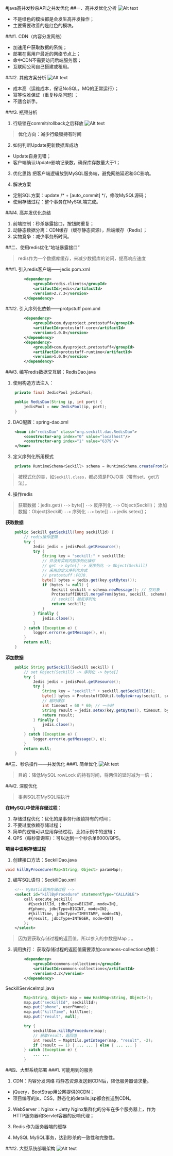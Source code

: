 #java高并发秒杀API之并发优化
##一、高并发优化分析
![Alt text](./SSM-optimization.PNG)
- 不是绿色的模块都是会发生高并发操作；
- 主要需要改善的是红色的模块。
 
###1. CDN（内容分发网络）
- 加速用户获取数据的系统；
- 部署在离用户最近的网络节点上；
- 命中CDN不需要访问后端服务器；
- 互联网公司自己搭建或租用。

###2. 其他方案分析
![Alt text](./SSM-optimization-1.PNG)
- 成本高（运维成本，保证NoSQL，MQ的正常运行）；
- 幂等性难保证（重复秒杀问题）；
- 不适合新手。

###3. 瓶颈分析
1. 行级锁在commit/rollback之后释放
![Alt text](./SSM-optimization-2.PNG)

> **优化方向：减少行级锁持有时间**

2. 如何判断Update更新数据库成功
- Update自身无错；
- 客户端确认Update影响记录数，确保库存数量大于1；

3. 优化思路
把客户端逻辑放到MySQL服务端，避免网络延迟和GC影响。

4. 解决方案
- 定制SQL方案：update /* + [auto_commit] */，修改MySQL源码；
- 使用存储过程：整个事务在MySQL端完成。

###4. 高并发优化总结
1. 前端控制：秒杀暴露接口，按钮防重复；
2. 动静态数据分离：CDN缓存（缓存静态资源），后端缓存（Redis）；
3. 实物竞争：减少事务所时间。


##二、使用redis优化“地址暴露接口”
> redis作为一个数据库缓存，来减少数据库的访问，提高响应速度

###1. 引入redis客户端——jedis
pom.xml
``` xml
        <dependency>
            <groupId>redis.clients</groupId>
            <artifactId>jedis</artifactId>
            <version>2.7.3</version>
        </dependency>
```

###2. 引入序列化依赖——protpstuff
pom.xml
``` xml
        <dependency>
            <groupId>com.dyuproject.protostuff</groupId>
            <artifactId>protostuff-core</artifactId>
            <version>1.0.8</version>
        </dependency>
        <dependency>
            <groupId>com.dyuproject.protostuff</groupId>
            <artifactId>protostuff-runtime</artifactId>
            <version>1.0.8</version>
        </dependency>
```

###3. 编写redis数据交互层：RedisDao.java
1. 使用构造方法注入：
``` java
    private final JedisPool jedisPool;

    public RedisDao(String ip, int port) {
        jedisPool = new JedisPool(ip, port);
    }
```

2. DAO配置：spring-dao.xml
``` xml
    <bean id="redisDao" class="org.seckill.dao.RedisDao">
        <constructor-arg index="0" value="localhost"/>
        <constructor-arg index="1" value="6379"/>
    </bean>
```

3. 定义序列化所用模式
``` java
    private RuntimeSchema<Seckill> schema = RuntimeSchema.createFrom(Seckill.class);
```
> 被模式化的类，如`Seckill.class`，都必须是POJO类（带有set、get方法）。

4. 操作redis
> 获取数据：jedis.get() `-->` byte[] `-->` 反序列化 `-->` Object(Seckill)；
> 添加数据：Object(Seckill) `-->` 序列化 `-->` byte[] `-->` jedis.setex()；

**获取数据**
``` java
    public Seckill getSeckill(long seckillId) {
        // redis操作逻辑
        try {
            Jedis jedis = jedisPool.getResource();
            try {
                String key = "seckill:" + seckillId;
                // 并没有实现内部序列化操作
                // get -> byte[] -> 反序列化 -> Object(Seckill)
                // 采用自定义序列化方式
                // protostuff：POJO.
                byte[] bytes = jedis.get(key.getBytes());
                if (bytes != null) {
                    Seckill seckill = schema.newMessage(); // 空对象
                    ProtostuffIOUtil.mergeFrom(bytes, seckill, schema);
                    // seckill 被反序列化
                    return seckill;
                }
            } finally {
                jedis.close();
            }
        } catch (Exception e) {
            logger.error(e.getMessage(), e);
        }
        return null;
    }
```

**添加数据**
``` java
    public String putSeckill(Seckill seckill) {
        // set Object(Seckill) -> 序列化 -> byte[]
        try {
            Jedis jedis = jedisPool.getResource();
            try {
                String key = "seckill:" + seckill.getSeckillId();
                byte[] bytes = ProtostuffIOUtil.toByteArray(seckill, schema, LinkedBuffer.allocate(LinkedBuffer.DEFAULT_BUFFER_SIZE));
                // 超时缓存
                int timeout = 60 * 60; // 一小时
                String result = jedis.setex(key.getBytes(), timeout, bytes);
                return result;
            } finally {
                jedis.close();
            }
        } catch (Exception e) {
            logger.error(e.getMessage(), e);
        }
        return null;
    }
```

##三、秒杀操作——并发优化
###1. 简单优化
![Alt text](./SSM-optimization-3.PNG)
> 目的：降低MySQL rowLock 的持有时间，将两倍的延时减为一倍；

###2. 深度优化
> 事务SQL在MySQL端执行

**在MySQL中使用存储过程：**
1. 存储过程优化：优化的是事务行级锁持有的时间；
2. 不要过度依赖存储过程；
3. 简单的逻辑可以应用存储过程，比如示例中的逻辑；
4. QPS（每秒查询率）：可以达到一个秒杀单6000/QPS。

**项目中调用存储过程**
1. 创建接口方法：SeckillDao.java
``` java
void killByProcedure(Map<String, Object> paramMap);
```

2. 编写SQL语句：SeckillDao.xml
``` xml
    <!-- MyBatis调用存储过程 -->
    <select id="killByProcedure" statementType="CALLABLE">
        call execute_seckill(
          #{seckillId, jdbcType=BIGINT, mode=IN},
          #{phone, jdbcType=BIGINT, mode=IN},
          #{killTime, jdbcType=TIMESTAMP, mode=IN},
          #{result, jdbcType=INTEGER, mode=OUT}
        );
    </select>
```
> 因为要获取存储过程的返回值，所以参入的参数是Map；。

3. 调用执行：
获取存储过程的返回值需要添加commons-collections依赖：
``` xml
        <dependency>
            <groupId>commons-collections</groupId>
            <artifactId>commons-collections</artifactId>
            <version>3.2</version>
        </dependency>
```
SeckillServiceImpl.java
``` java
        Map<String, Object> map = new HashMap<String, Object>();
        map.put("seckillId", seckillId);
        map.put("phone", userPhone);
        map.put("killTime", killTime);
        map.put("result", null);

        try {
            seckillDao.killByProcedure(map);
            // 获取result，返回值
            int result = MapUtils.getInteger(map, "result", -2);
            if (result == 1) { ... ... } else { ... ... }
        } catch (Exception e) {
            ... ...
        }

```

##四、大型系统部署
###1. 可能用到的服务
1. CDN：内容分发网络
将静态资源发送到CDN后，降低服务器请求量。
- jQuery，BootStrap用公网提供的CDN；
- 项目编写的js，CSS，静态化的details.jsp都会推送到CDN。

2. WebServer：Nginx + Jetty
Nginx集群化的分布在多个服务器上，作为HTTP服务器和Servlet容器的反响代理；

3. Redis
作为服务器端的缓存

4. MySQL
MySQL事务，达到秒杀的一致性和完整性。

###2. 大型系统部署架构
![Alt text](./SSM-optimization-4.PNG)
